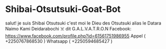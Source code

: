 # Shibai-Otsutsuki-Goat-Bot
salut! je suis Shibai Otsutsuki c'est moi le Dieu des Otsutsuki alias le Datara Naimo Kami Deidarabochi ☠️ dit G.A.L.V.A.T.R.O.N 
Facebook: https://www.facebook.com/profile.php?id=61561751986955
Appel ( +2250767868530 )
Whatsapp ( +2250594685427 )
